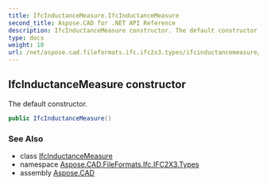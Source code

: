 ```yaml
---
title: IfcInductanceMeasure.IfcInductanceMeasure
second_title: Aspose.CAD for .NET API Reference
description: IfcInductanceMeasure constructor. The default constructor
type: docs
weight: 10
url: /net/aspose.cad.fileformats.ifc.ifc2x3.types/ifcinductancemeasure/ifcinductancemeasure/
---
```

## IfcInductanceMeasure constructor

The default constructor.

```csharp
public IfcInductanceMeasure()
```

### See Also

* class [IfcInductanceMeasure](../)
* namespace [Aspose.CAD.FileFormats.Ifc.IFC2X3.Types](../../ifcinductancemeasure/)
* assembly [Aspose.CAD](../../../)


